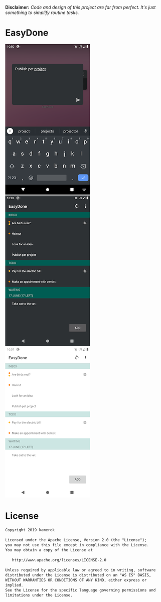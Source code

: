**Disclaimer:** *Code and design of this project are far from perfect. It's just something to simplify routine tasks.* 

# EasyDone
![Quick Add](demo/quick_add.png) ![Home Dark](demo/home_dark.png) ![Home Light](demo/home_light.png)

# License

    Copyright 2019 kamerok

    Licensed under the Apache License, Version 2.0 (the "License");
    you may not use this file except in compliance with the License.
    You may obtain a copy of the License at

       http://www.apache.org/licenses/LICENSE-2.0

    Unless required by applicable law or agreed to in writing, software
    distributed under the License is distributed on an "AS IS" BASIS,
    WITHOUT WARRANTIES OR CONDITIONS OF ANY KIND, either express or implied.
    See the License for the specific language governing permissions and
    limitations under the License.
